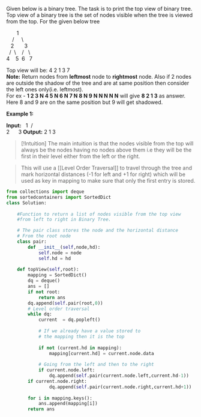 
Given below is a binary tree. The task is to print the top view of binary tree. Top view of a binary tree is the set of nodes visible when the tree is viewed from the top. For the given below tree

       1  
    /     \  
   2       3  
  /  \    /   \  
4    5  6   7

Top view will be: 4 2 1 3 7  
**Note:** Return nodes from **leftmost** node to **rightmost** node. Also if 2 nodes are outside the shadow of the tree and are at same position then consider the left ones only(i.e. leftmost).   
For ex - **1 2 3 N 4 5 N 6 N 7 N 8 N 9 N N N N N** will give **8 2 1 3** as answer. Here 8 and 9 are on the same position but 9 will get shadowed.

**Example 1:**

**Input:**
      1
   /    \
  2      3
**Output:** 2 1 3

>[!Intuition]
>The main intuition is that the nodes visible from the top will always be the nodes having no nodes above them i.e they will be the first in their level either from the left or the right.


>This will use a [[Level Order Traversal]] to travel through the tree and mark horizontal distances (-1 for left and +1 for right) which will be used as key in mapping to make sure that only the first entry is stored.





```python
from collections import deque
from sortedcontainers import SortedDict
class Solution:
    
    #Function to return a list of nodes visible from the top view 
    #from left to right in Binary Tree.

	# The pair class stores the node and the horizontal distance 
	# From the root node
    class pair:
        def __init__(self,node,hd):
            self.node = node
            self.hd = hd
            
    def topView(self,root):
        mapping = SortedDict()
        dq = deque()
        ans = []
        if not root:
            return ans
        dq.append(self.pair(root,0))
        # Level order traversal
        while dq:
            current  = dq.popleft()    
            
            # If we already have a value stored to 
            # the mapping then it is the top
            
            if not (current.hd in mapping):
                mapping[current.hd] = current.node.data
            
            # Going from the left and then to the right    
            if current.node.left:
                dq.append(self.pair(current.node.left,current.hd-1))
        if current.node.right:
                dq.append(self.pair(current.node.right,current.hd+1))
        
        for i in mapping.keys():
            ans.append(mapping[i])
        return ans

```